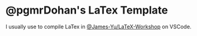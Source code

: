 # @pgmrDohan's LaTex Template

I usually use to compile LaTex in [@James-Yu/LaTeX-Workshop](https://github.com/James-Yu/LaTeX-Workshop) on VSCode.
